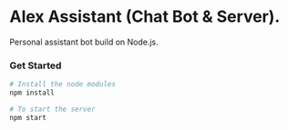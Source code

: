 # Alex Assistant (Chat Bot & Server).

Personal assistant bot build on Node.js.

### Get Started

```bash
# Install the node modules
npm install

# To start the server
npm start
```
